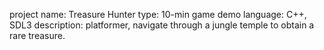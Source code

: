 project name: Treasure Hunter
type: 10-min game demo
language: C++, SDL3
description: platformer, navigate through a jungle temple to obtain a rare treasure.